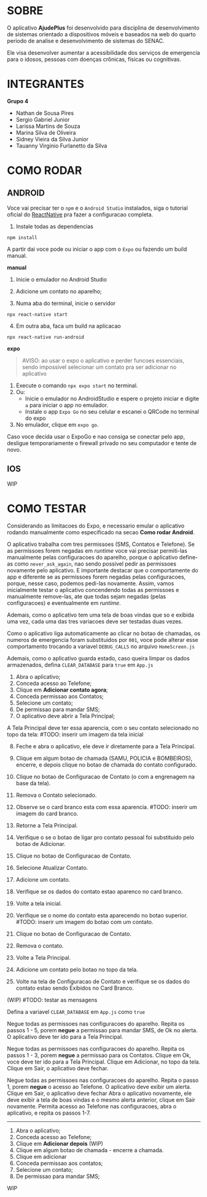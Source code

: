 # SOBRE
O aplicativo **AjudePlus** foi desenvolvido para disciplina de desenvolvimento de sistemas orientado a dispositivos móveis e baseados na web do quarto periodo de analise e desenvolvimento de sistemas do SENAC.

Ele visa desenvolver aumentar a acessibilidade dos serviços de emergencia para o idosos, pessoas com doenças crônicas, físicas ou cognitivas.

# INTEGRANTES

**Grupo 4**

- Nathan de Sousa Pires
- Sergio Gabriel Junior
- Larissa Martins de Souza
- Marina Silva de Oliveira
- Sidney Vieira da Silva Junior
- Tauanny Virginio Furlanetto da Silva

# COMO RODAR

## ANDROID
Voce vai precisar ter o `npm` e o `Android Studio` instalados, siga o tutorial oficial do [ReactNative](https://reactnative.dev/docs/0.60/enviroment-setup) pra fazer a configuracao completa.

1. Instale todas as dependencias
```
npm install
```

A partir dai voce pode ou iniciar o app com o `Expo`  ou fazendo um build manual.

**manual**

1. Inicie o emulador no Android Studio

2. Adicione um contato no aparelho;

3. Numa aba do terminal, inicie o servidor
```
npx react-native start
```
4. Em outra aba, faca um build na aplicacao
```
npx react-native run-android
```

**expo**

> AVISO: ao usar o expo o aplicativo e perder funcoes essenciais, sendo impossivel selecionar um contato pra ser adicionar no aplicativo

1. Execute o comando `npx expo start` no terminal.
2. Ou:
    - Inicie o emulador no AndroidStudio e espere o projeto iniciar e digite `a` para iniciar o app no emulador.
    - Instale o app `Expo Go` no seu celular e escanei o QRCode no terminal do expo
3. No emulador, clique em `expo go`.

Caso voce decida usar o ExpoGo e nao consiga se conectar pelo app, desligue temporariamente o firewall privado no seu computador e tente de novo.

## IOS
WIP

# COMO TESTAR
Considerando as limitacoes do Expo, e necessario emular o aplicativo rodando manualmente como especificado na secao **Como rodar Android**.

O aplicativo trabalha com tres permissoes (SMS, Contatos e Telefone). 
Se as permissoes forem negadas em *runtime* voce vai precisar permiti-las manualmente pelas configuracoes do aparelho, porque o aplicativo define-as como `never_ask_again`, nao sendo possivel pedir as permissoes novamente pelo aplicativo.
E importante destacar que o comportamente do app e diferente se as permissoes forem negadas pelas configuracoes, 
porque, nesse caso, podemos pedi-las novamente.
Assim, vamos inicialmente testar o aplicativo concendendo todas as permissoes e manualmente remove-las, ate que todas sejam negadas (pelas configuracoes) e eventualmente em *runtime*.

Ademais, como o aplicativo tem uma tela de boas vindas que so e exibida uma vez, cada uma das tres variacoes deve ser testadas duas vezes.

Como o aplicativo liga automaticamente ao clicar no botao de chamadas, os numeros de emergencia foram substituidos por `001`, voce pode alterar esse comportamento trocando a variavel `DEBUG_CALLS` no arquivo `HomeScreen.js`

Ademais, como o aplicativo guarda estado, caso queira limpar os dados armazenados, defina `CLEAR_DATABASE` para `true` em `App.js`

1. Abra o aplicativo;
2. Conceda acesso ao Telefone;
3. Clique em **Adicionar contato agora**;
4. Conceda permissao aos Contatos;
5. Selecione um contato;
6. De permissao para mandar SMS;
7. O aplicativo deve abrir a Tela Principal;

A Tela Principal deve ter essa aparencia, com o seu contato selecionado no topo da tela:
#TODO: inserir um imagem da tela inicial

8. Feche e abra o aplicativo, ele deve ir diretamente para a Tela Principal.
9. Clique em algum botao de chamada (SAMU, POLICIA e BOMBEIROS), encerre, e depois clique no botao de chamada do contato configurado.
10. Clique no botao de Configuracao de Contato (o com a engrenagem na base da tela).
11. Remova o Contato selecionado.
12. Observe se o card branco esta com essa aparencia.
#TODO: inserir um imagem do card branco.

13. Retorne a Tela Principal.
14. Verifique o se o botao de ligar pro contato pessoal foi substituido pelo botao de Adicionar.
15. Clique no botao de Configuracao de Contato.
16. Selecione Atualizar Contato.
17. Adicione um contato.
18. Verifique se os dados do contato estao aparenco no card branco.
19. Volte a tela inicial.
18. Verifique se o nome do contato esta aparecendo no botao superior.
#TODO: inserir um imagem do botao com um contato.
20. Clique no botao de Configuracao de Contato.
21. Remova o contato.
22. Volte a Tela Principal.
23. Adicione um contato pelo botao no topo da tela.
24. Volte na tela de Configuracao de Contato e verifique se os dados do contato estao sendo Exibidos no Card Branco.

(WIP)
#TODO: testar as mensagens

Defina a variavel `CLEAR_DATABASE` em `App.js` como `true`

Negue todas as permissoes nas configuracoes do aparelho.
Repita os passos 1 - 5, porem **negue** a permissao para mandar SMS, de Ok no alerta.
O aplicativo deve ter ido para a Tela Principal.

Negue todas as permissoes nas configuracoes do aparelho.
Repita os passos 1 - 3, porem **negue** a permissao para os Contatos.
Clique em Ok, voce deve ter ido para a Tela Principal.
Clique em Adicionar, no topo da tela.
Clique em Sair, o aplicativo deve fechar.

Negue todas as permissoes nas configuracoes do aparelho.
Repita o passo 1, porem **negue** o acesso ao Telefone. O aplicativo deve exibir um alerta.
Clique em Sair, o aplicativo deve fechar
Abra o aplicativo novamente, ele deve exibir a tela de boas vindas e o mesmo alerta anterior, clique em Sair novamente.
Permita acesso ao Telefone nas configuracoes, abra o aplicativo, e repita os passos 1-7.

-----

1. Abra o aplicativo;
2. Conceda acesso ao Telefone;
3. Clique em **Adicionar depois** (WIP)
4. Clique em algum botao de chamada - encerre a chamada.
5. Clique em adicionar
4. Conceda permissao aos contatos;
5. Selecione um contato;
6. De permissao para mandar SMS;
 
WIP
